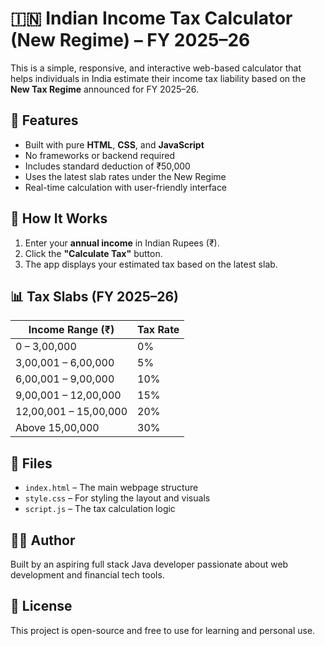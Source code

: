 # 🇮🇳 Indian Income Tax Calculator (New Regime) – FY 2025–26

This is a simple, responsive, and interactive web-based calculator that helps individuals in India estimate their income tax liability based on the **New Tax Regime** announced for FY 2025–26.

## 🚀 Features

- Built with pure **HTML**, **CSS**, and **JavaScript**
- No frameworks or backend required
- Includes standard deduction of ₹50,000
- Uses the latest slab rates under the New Regime
- Real-time calculation with user-friendly interface

## 🧮 How It Works

1. Enter your **annual income** in Indian Rupees (₹).
2. Click the **"Calculate Tax"** button.
3. The app displays your estimated tax based on the latest slab.

## 📊 Tax Slabs (FY 2025–26)

| Income Range (₹)         | Tax Rate     |
|--------------------------|--------------|
| 0 – 3,00,000              | 0%           |
| 3,00,001 – 6,00,000      | 5%           |
| 6,00,001 – 9,00,000      | 10%          |
| 9,00,001 – 12,00,000     | 15%          |
| 12,00,001 – 15,00,000    | 20%          |
| Above 15,00,000          | 30%          |

## 📁 Files

- `index.html` – The main webpage structure
- `style.css` – For styling the layout and visuals
- `script.js` – The tax calculation logic

## 👨‍💻 Author

Built by an aspiring full stack Java developer passionate about web development and financial tech tools.

## 📌 License

This project is open-source and free to use for learning and personal use.
